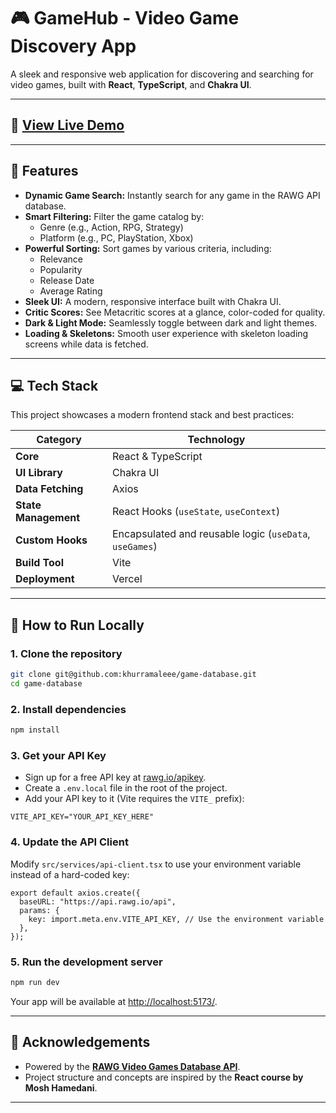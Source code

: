 # 🎮 GameHub - Video Game Discovery App

A sleek and responsive web application for discovering and searching for video games, built with **React**, **TypeScript**, and **Chakra UI**.

---

## 🚀 [View Live Demo](https://game-database-mu.vercel.app/)

---

## 🌟 Features

- **Dynamic Game Search:** Instantly search for any game in the RAWG API database.  
- **Smart Filtering:** Filter the game catalog by:
  - Genre (e.g., Action, RPG, Strategy)
  - Platform (e.g., PC, PlayStation, Xbox)
- **Powerful Sorting:** Sort games by various criteria, including:
  - Relevance
  - Popularity
  - Release Date
  - Average Rating
- **Sleek UI:** A modern, responsive interface built with Chakra UI.
- **Critic Scores:** See Metacritic scores at a glance, color-coded for quality.
- **Dark & Light Mode:** Seamlessly toggle between dark and light themes.
- **Loading & Skeletons:** Smooth user experience with skeleton loading screens while data is fetched.

---

## 💻 Tech Stack

This project showcases a modern frontend stack and best practices:

| Category | Technology |
|-----------|-------------|
| **Core** | React & TypeScript |
| **UI Library** | Chakra UI |
| **Data Fetching** | Axios |
| **State Management** | React Hooks (`useState`, `useContext`) |
| **Custom Hooks** | Encapsulated and reusable logic (`useData`, `useGames`) |
| **Build Tool** | Vite |
| **Deployment** | Vercel |

---

## 🚀 How to Run Locally

### 1. Clone the repository

```bash
git clone git@github.com:khurramaleee/game-database.git
cd game-database
```

### 2. Install dependencies

```bash
npm install
```

### 3. Get your API Key

- Sign up for a free API key at [rawg.io/apikey](https://rawg.io/apikey).  
- Create a `.env.local` file in the root of the project.  
- Add your API key to it (Vite requires the `VITE_` prefix):

```env
VITE_API_KEY="YOUR_API_KEY_HERE"
```

### 4. Update the API Client

Modify `src/services/api-client.tsx` to use your environment variable instead of a hard-coded key:

```tsx
export default axios.create({
  baseURL: "https://api.rawg.io/api",
  params: {
    key: import.meta.env.VITE_API_KEY, // Use the environment variable
  },
});
```

### 5. Run the development server

```bash
npm run dev
```

Your app will be available at [http://localhost:5173/](http://localhost:5173/).

---

## 🙏 Acknowledgements

- Powered by the **[RAWG Video Games Database API](https://rawg.io/apidocs)**.  
- Project structure and concepts are inspired by the **React course by Mosh Hamedani**.

---
